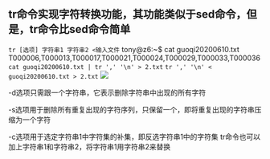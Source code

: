 ## tr命令实现字符转换功能，其功能类似于sed命令，但是，tr命令比sed命令简单
`tr [选项] 字符串1 字符串2 <输入文件`
tony@z6:~$ cat guoqi20200610.txt 
T000006,T000013,T000017,T000021,T000024,T000029,T000033,T000036
`cat guoqi20200610.txt | tr ',' '\n' > 2.txt`
`tr ',' '\n' < guoqi20200610.txt > 2.txt`
![](../../images/screenshot_1551925687318.png)

-d选项只需跟一个字符串，它表示删除字符串中出现的所有字符

-s选项用于删除所有重复出现的字符序列，只保留一个，即将重复出现的字符串压缩为一个字符


-c选项用于选定字符串1中字符集的补集，即反选字符串1中的字符集
tr命令也可以加上字符串1和字符串2，将字符串1用字符串2来替换

